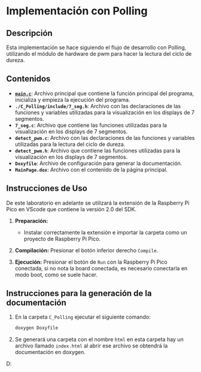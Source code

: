 # Implementación con Polling

## Descripción

Esta implementación se hace siguiendo el flujo de desarrollo con Polling, utilizando el módulo de hardware de pwm para hacer la lectura del ciclo de dureza.
  
## Contenidos
- [**`main.c`**](#./C_Polling/src/main.c): Archivo principal que contiene la función principal del programa, inicializa y empieza la ejecución del programa.
- **`./C_Polling/include/7_seg.h`**: Archivo con las declaraciones de las funciones y variables utilizadas para la visualización en los displays de 7 segmentos.
- **`7_seg.c`**: Archivo que contiene las funciones utilizadas para la visualización en los displays de 7 segmentos.
- **`detect_pwm.c`**: Archivo con las declaraciones de las funciones y variables utilizadas para la lectura del ciclo de dureza.
- **`detect_pwm.h`**: Archivo que contiene las funciones utilizadas para la visualización en los displays de 7 segmentos.
- **`Doxyfile`**: Archivo de configuración para generar la documentación.
- **`MainPage.dox`**: Archivo con el contenido de la página principal.
  

## Instrucciones de Uso
De este laboratorio en adelante se utilizará la extensión de la Raspberry Pi Pico en VScode que contiene la versión 2.0 del SDK.

1. **Preparación:**
   - Instalar correctamente la extensión e importar la carpeta como un proyecto de Raspberry Pi Pico.

2. **Compilación:**
   Presionar el botón inferior derecho `Compile`.

3. **Ejecución:**
   Presionar el botón de `Run` con la Raspberry Pi Pico conectada, si no nota la board conectada, es necesario conectarla en modo boot, como se suele hacer.

## Instrucciones para la generación de la documentación

1. En la carpeta `C_Polling` ejecutar el siguiente comando:
   ```bash
   doxygen Doxyfile
   ```
2. Se generará una carpeta con el nombre `html` en esta carpeta hay un archivo llamado `index.html` al abrir ese archivo se obtendrá la documentación en doxygen.

D: